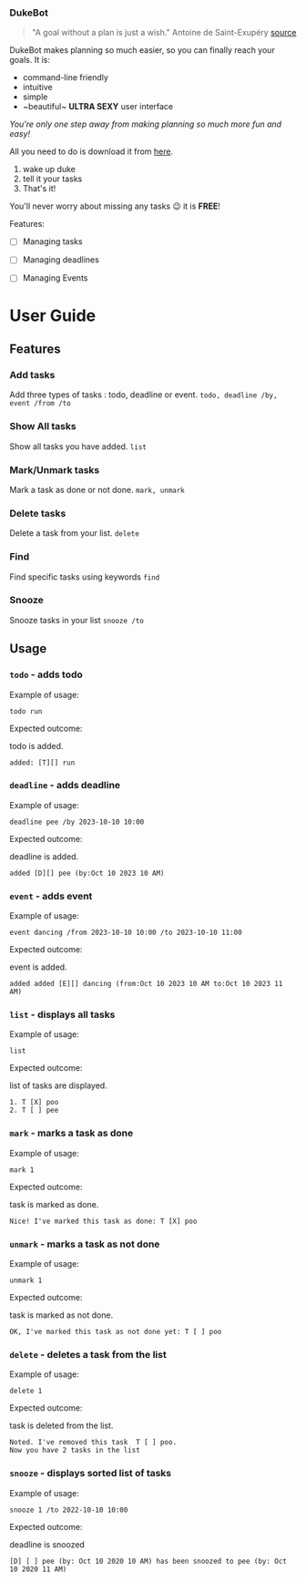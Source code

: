 ### DukeBot

> "A goal without a plan is just a wish." Antoine de Saint-Exupéry [source](https://www.quotespedia.org/authors/a/antoine-de-saint-exupery/a-goal-without-a-plan-is-just-a-wish-antoine-de-saint-exupery/)

DukeBot makes planning so much easier, so you can finally reach your goals. It is:

- command-line friendly
- intuitive
- simple
- ~beautiful~  **ULTRA SEXY** user interface

_You're only one step away from making planning so much more fun and easy!_

All you need to do is download it from [here](https://github.com/Oliverloo0909/ip/releases/tag/A-Jar).

1. wake up duke
2. tell it your tasks
3. That's it!

You'll never worry about missing any tasks 😉
it is **FREE**!

Features:
- [ ]  Managing tasks
- [ ]  Managing deadlines
- [ ] Managing Events


# User Guide

## Features

### Add tasks

Add three types of tasks : todo, deadline or event. ``` todo, deadline /by, event /from /to ```

### Show All tasks

Show all tasks you have added. ``` list ```

### Mark/Unmark tasks

Mark a task as done or not done. ``` mark, unmark ```

### Delete tasks

Delete a task from your list. ``` delete ```

### Find

Find specific tasks using keywords ``` find ```

### Snooze

Snooze tasks in your list ``` snooze /to ```


## Usage

### `todo` - adds todo

Example of usage:

`todo run`

Expected outcome:

todo is added.

```
added: [T][] run
```

### `deadline` - adds deadline

Example of usage:

`deadline pee /by 2023-10-10 10:00`

Expected outcome:

deadline is added.

```
added [D][] pee (by:Oct 10 2023 10 AM)
```

### `event` - adds event

Example of usage:

`event dancing /from 2023-10-10 10:00 /to 2023-10-10 11:00`

Expected outcome:

event is added.

```
added added [E][] dancing (from:Oct 10 2023 10 AM to:Oct 10 2023 11 AM)
```
### `list` - displays all tasks

Example of usage:

`list`

Expected outcome:

list of tasks are displayed.

```
1. T [X] poo
2. T [ ] pee
```

### `mark` - marks a task as done

Example of usage:

`mark 1`

Expected outcome:

task is marked as done.

```
Nice! I've marked this task as done: T [X] poo
```

### `unmark` - marks a task as not done

Example of usage:

`unmark 1`

Expected outcome:

task is marked as not done.

```
OK, I've marked this task as not done yet: T [ ] poo
```

### `delete` - deletes a task from the list

Example of usage:

`delete 1`

Expected outcome:

task is deleted from the list.

```
Noted. I've removed this task  T [ ] poo. 
Now you have 2 tasks in the list
```

### `snooze` - displays sorted list of tasks

Example of usage:

`snooze 1 /to 2022-10-10 10:00`

Expected outcome:

deadline is snoozed

```
[D] [ ] pee (by: Oct 10 2020 10 AM) has been snoozed to pee (by: Oct 10 2020 11 AM)